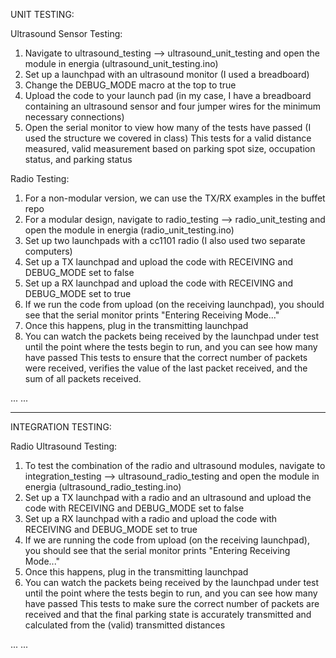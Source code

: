 UNIT TESTING:

Ultrasound Sensor Testing:
1. Navigate to ultrasound_testing --> ultrasound_unit_testing and open the module in energia (ultrasound_unit_testing.ino)
2. Set up a launchpad with an ultrasound monitor (I used a breadboard)
3. Change the DEBUG_MODE macro at the top to true
4. Upload the code to your launch pad (in my case, I have a breadboard containing an ultrasound sensor and four jumper wires for the minimum necessary connections)
5. Open the serial monitor to view how many of the tests have passed (I used the structure we covered in class) 
This tests for a valid distance measured, valid measurement based on parking spot size, occupation status, and parking status


Radio Testing:
1. For a non-modular version, we can use the TX/RX examples in the buffet repo
2. For a modular design, navigate to radio_testing --> radio_unit_testing and open the module in energia (radio_unit_testing.ino)
3. Set up two launchpads with a cc1101 radio (I also used two separate computers)
2. Set up a TX launchpad and upload the code with RECEIVING and DEBUG_MODE set to false
3. Set up a RX launchpad and upload the code with RECEIVING and DEBUG_MODE set to true
6. If we run the code from upload (on the receiving launchpad), you should see that the serial monitor prints "Entering Receiving Mode..."
7. Once this happens, plug in the transmitting launchpad
8. You can watch the packets being received by the launchpad under test until the point where the tests begin to run, and you can see how many have passed
This tests to ensure that the correct number of packets were received, verifies the value of the last packet received, and the sum of all packets received.

...
...

-------------------------------------------------------------------------------------------------------------------------------------------------------------------------
INTEGRATION TESTING:

Radio Ultrasound Testing:
1. To test the combination of the radio and ultrasound modules, navigate to integration_testing --> ultrasound_radio_testing and open the module in energia (ultrasound_radio_testing.ino)
2. Set up a TX launchpad with a radio and an ultrasound and upload the code with RECEIVING and DEBUG_MODE set to false
3. Set up a RX launchpad with a radio and upload the code with RECEIVING and DEBUG_MODE set to true
4. If we are running the code from upload (on the receiving launchpad), you should see that the serial monitor prints "Entering Receiving Mode..."
5. Once this happens, plug in the transmitting launchpad
6. You can watch the packets being received by the launchpad under test until the point where the tests begin to run, and you can see how many have passed
This tests to make sure the correct number of packets are received and that the final parking state is accurately transmitted and calculated from the (valid) transmitted distances

...
...
